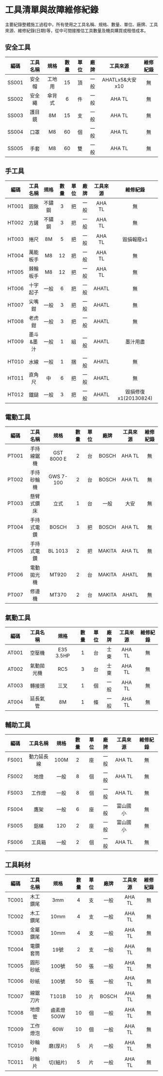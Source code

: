 # 工具清單與故障維修紀錄 
主要紀錄整體施工過程中，所有使用之工具名稱、規格、數量、單位、廠牌、工具來源、維修紀錄(日期)等，從中可間接推估工具數量及機具購買或租借成本。

## 安全工具 
|編碼|工具名稱|規格|數量|單位|廠牌|工具來源|維修紀錄|
|:-:|:-:|:-:|:-:|:-:|:-:|:-:|:-:|
|SS001|安全帽|工地用|15|頂|一般|AHATLx5&大安x10|無|
|SS002|安全繩|傘背式|6|件|一般|AHA TL|無|
|SS003|護目鏡|8M|15|支|一般|AHA TL|無|
|SS004|口罩|M8|60|個|一般|AHA TL|無|
|SS005|手套|M8|60|雙|一般|AHA TL|無|

## 手工具 
|編碼|工具名稱|規格|數量|單位|廠牌|工具來源|維修紀錄|
|:-:|:-:|:-:|:-:|:-:|:-:|:-:|:-:|
|HT001|圓鍬|不鏽鋼|3|把|一般|AHA TL|無|
|HT002|方鏟|不鏽鋼|3|把|一般|AHA TL|無|
|HT003|捲尺|8M|5|把|一般|AHA TL|毀損報廢x1|
|HT004|萬能板手|M8|12|把|一般|AHA TL|無|
|HT005|棘輪板手|M8|12|把|一般|AHA TL|無|
|HT006|十字起子|一般|6|把|一般|AHATL|無|
|HT007|尖嘴鉗|一般|3|把|一般|AHATL|無|
|HT008|老虎鉗|一般|3|把|一般|AHATL|無|
|HT009|墨斗&墨汁|一般|1|組|一般|AHATL|墨汁用盡|
|HT010|水線|一般|1|捆|一般|AHATL|無|
|HT011|直角尺|中|6|把|一般|AHATL|無|
|HT012|鐵鎚|一般|3|把|一般|AHATL|毀損修復x1(20130824)|

## 電動工具 
|編碼|工具名稱|規格|數量|單位|廠牌|工具來源|維修紀錄|
|:-:|:-:|:-:|:-:|:-:|:-:|:-:|:-:|
|PT001|手持線鋸機|GST 8000 E|2|台|BOSCH|AHA TL|無|
|PT002|手持砂輪機|GWS 7-100|2|台|BOSCH|AHA TL|無|
|PT003|懸臂式鑽床|立式|1|台|一般|大安|無|
|PT004|手持式電鑽|BOSCH|3|把|BOSCH|AHA TL|無|
|PT005|手持式電鑽|BL 1013|2|把|MAKITA|AHA TL|無|
|PT006|電動拋光機|MT920|2|台|MAKITA|AHATL|無|
|PT007|修邊機|MT370|2|台|MAKITA|AHATL|無|

## 氣動工具 
|編碼|工具名稱|規格|數量|單位|廠牌|工具來源|維修紀錄|
|:-:|:-:|:-:|:-:|:-:|:-:|:-:|:-:|
|AT001|空壓機|E35 3.5HP|1|台|士東|AHA TL|無|
|AT002|氣動拋光機|RC5|3|台|士東|AHA TL|無|
|AT003|轉接頭|三叉|1|個|一般|AHA TL|無|
|AT004|延長氣管|8M|1|條|一般|AHA TL|無|

## 輔助工具 
|編碼|工具名稱|規格|數量|單位|廠牌|工具來源|維修紀錄|
|:-:|:-:|:-:|:-:|:-:|:-:|:-:|:-:|
|FS001|動力延長線|100M|2|座|一般|AHA TL|無|
|FS002|地燈|一般|8|個|一般|AHA TL|無|
|FS003|工作燈|一般|8|個|一般|AHA TL|無|
|FS004|鷹架|一般|6|座|一般|富山國小|無|
|FS005|鋁梯|120|2|座|一般|富山國小|無|
|FS006|工具箱|一般|2|個|一般|AHA TL|無|

## 工具耗材 
|編碼|工具名稱|規格|數量|單位|廠牌|工具來源|維修紀錄|
|:-:|:-:|:-:|:-:|:-:|:-:|:-:|:-:|
|TC001|木工鑽尾|3mm|4|支|一般|AHA TL|無|
|TC002|木工鑽尾|10mm|4|支|一般|AHA TL|無|
|TC003|金屬鑽尾|10mm|4|支|一般|AHA TL|無|
|TC004|電鑽套筒|19號|2|支|一般|AHA TL|無|
|TC005|圓形砂紙|100號|50|張|一般|AHA TL|無|
|TC006|砂紙|100號|50|張|一般|AHA TL|無|
|TC007|線鋸刀片|T101B|10|片|BOSCH|AHA TL|無|
|TC008|地燈管|鹵素燈500W|10|個|一般|AHA TL|無|
|TC009|工作燈泡|60W|10|個|一般|AHA TL|無|
|TC010|砂輪片|磨(厚片)|5|片|一般|AHA TL|無|
|TC011|砂輪片|切(細片)|5|片|一般|AHA TL|無|

